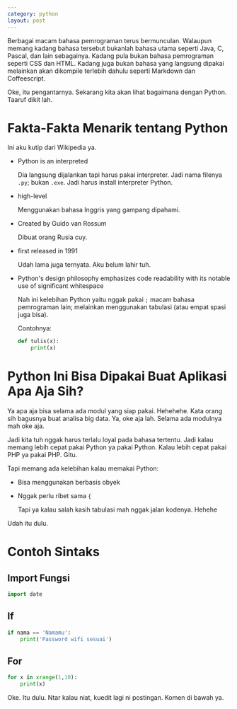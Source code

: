 ```yaml
---
category: python
layout: post
---
```


Berbagai macam bahasa pemrograman terus bermunculan. Walaupun memang kadang bahasa tersebut bukanlah bahasa utama seperti Java, C, Pascal, dan lain sebagainya. Kadang pula bukan bahasa pemrograman seperti CSS dan HTML. Kadang juga bukan bahasa yang langsung dipakai melainkan akan dikompile terlebih dahulu seperti Markdown dan Coffeescript.

Oke, itu pengantarnya. Sekarang kita akan lihat bagaimana dengan Python. Taaruf dikit lah.

# Fakta-Fakta Menarik tentang Python

Ini aku kutip dari Wikipedia ya.

- Python is an interpreted

	Dia langsung dijalankan tapi harus pakai interpreter. Jadi nama filenya `.py`; bukan `.exe`. Jadi harus install interpreter Python.

-  high-level

	Menggunakan bahasa Inggris yang gampang dipahami.

- Created by Guido van Rossum

	Dibuat orang Rusia cuy.

- first released in 1991

	Udah lama juga ternyata. Aku belum lahir tuh.

- Python's design philosophy emphasizes code readability with its notable use of significant whitespace

	Nah ini kelebihan Python yaitu nggak pakai `;` macam bahasa pemrograman lain; melainkan menggunakan tabulasi (atau empat spasi juga bisa).

	Contohnya:

	```python
	def tulis(x):
		print(x)
	```

# Python Ini Bisa Dipakai Buat Aplikasi Apa Aja Sih?

Ya apa aja bisa selama ada modul yang siap pakai. Hehehehe. Kata orang sih bagusnya buat analisa big data. Ya, oke aja lah. Selama ada modulnya mah oke aja.

Jadi kita tuh nggak harus terlalu loyal pada bahasa tertentu. Jadi kalau memang lebih cepat pakai Python ya pakai Python. Kalau lebih cepat pakai PHP ya pakai PHP. Gitu.

Tapi memang ada kelebihan kalau memakai Python:

- Bisa menggunakan berbasis obyek
- Nggak perlu ribet sama `{`

	Tapi ya kalau salah kasih tabulasi mah nggak jalan kodenya. Hehehe

Udah itu dulu.

# Contoh Sintaks

## Import Fungsi

```python
import date
```

## If

```python
if nama == 'Namamu':
	print('Password wifi sesuai')
```

## For

```python
for x in xrange(1,10):
	print(x)
```

Oke. Itu dulu. Ntar kalau niat, kuedit lagi ni postingan. Komen di bawah ya.